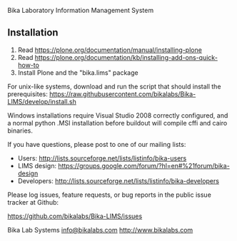 Bika Laboratory Information Management System

Installation
------------

1. Read https://plone.org/documentation/manual/installing-plone
2. Read https://plone.org/documentation/kb/installing-add-ons-quick-how-to
3. Install Plone and the "bika.lims" package

For unix-like systems, download and run the script that should install the prerequisites: https://raw.githubusercontent.com/bikalabs/Bika-LIMS/develop/install.sh

Windows installations require Visual Studio 2008 correctly configured, and a normal python .MSI installation before 
buildout will compile cffi and cairo binaries. 

If you have questions, please post to one of our mailing lists:

* Users: http://lists.sourceforge.net/lists/listinfo/bika-users
* LIMS design: https://groups.google.com/forum/?hl=en#%21forum/bika-design
* Developers: http://lists.sourceforge.net/lists/listinfo/bika-developers

Please log issues, feature requests, or bug reports in the public issue
tracker at Github:

https://github.com/bikalabs/Bika-LIMS/issues

Bika Lab Systems
info@bikalabs.com
http://www.bikalabs.com
